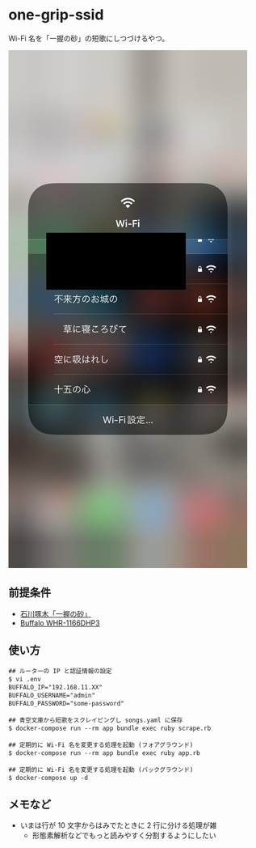 # one-grip-ssid

Wi-Fi 名を「一握の砂」の短歌にしつづけるやつ。

![](screenshot.jpg)

## 前提条件

* [石川啄木「一握の砂」](https://www.aozora.gr.jp/cards/000153/files/816_15786.html)
* [Buffalo WHR-1166DHP3](https://www.buffalo.jp/product/detail/whr-1166dhp3.html)

## 使い方

```
## ルーターの IP と認証情報の設定
$ vi .env
BUFFALO_IP="192.168.11.XX"
BUFFALO_USERNAME="admin"
BUFFALO_PASSWORD="some-password"

## 青空文庫から短歌をスクレイピングし songs.yaml に保存
$ docker-compose run --rm app bundle exec ruby scrape.rb

## 定期的に Wi-Fi 名を変更する処理を起動 (フォアグラウンド)
$ docker-compose run --rm app bundle exec ruby app.rb

## 定期的に Wi-Fi 名を変更する処理を起動 (バックグラウンド)
$ docker-compose up -d
```

## メモなど

* いまは行が 10 文字からはみでたときに 2 行に分ける処理が雑
    * 形態素解析などでもっと読みやすく分割するようにしたい
